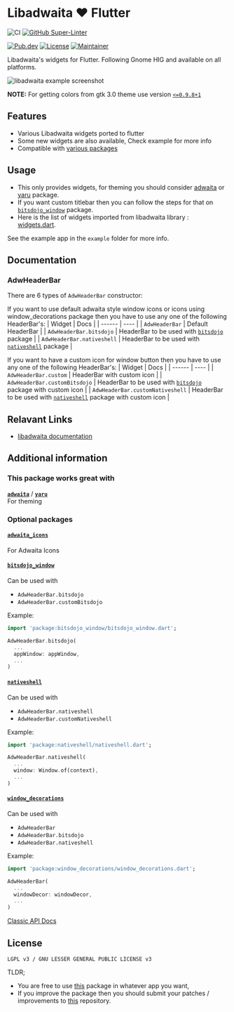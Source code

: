 # Libadwaita ❤️ Flutter

![CI](https://github.com/gtk-flutter/libadwaita/actions/workflows/ci.yml/badge.svg)
[![GitHub Super-Linter](https://github.com/gtk-flutter/adwaita/workflows/Lint%20Code%20Base/badge.svg)](https://github.com/marketplace/actions/super-linter)

[![Pub.dev](https://img.shields.io/pub/v/libadwaita.svg)](https://pub.dev/packages/libadwaita)
[![License](https://img.shields.io/github/license/gtk-flutter/libadwaita?color=indigo)](LICENSE)
[![Maintainer](https://img.shields.io/badge/Maintainer-prateekmedia-informational)](https://github.com/prateekmedia)

Libadwaita's widgets for Flutter. Following Gnome HIG and available on all platforms.

![libadwaita example screenshot](https://user-images.githubusercontent.com/41370460/152694947-5ae52147-f7e2-4139-9727-dd51693eb549.png)

**NOTE:** For getting colors from gtk 3.0 theme use version [`<=0.9.8+1`](https://pub.dev/packages/gtk/versions/0.9.8+1)

## Features

- Various Libadwaita widgets ported to flutter
- Some new widgets are also available, Check example for more info
- Compatible with [various packages](#additional-information)

## Usage

- This only provides widgets, for theming you should consider [adwaita](https://pub.dev/packages/adwaita) or [yaru](https://github.com/ubuntu/yaru.dart) package.
- If you want custom titlebar then you can follow the steps for that on [`bitsdojo_window`](https://pub.dev/packages/bitsdojo_window) package.
- Here is the list of widgets imported from libadwaita library : [widgets.dart](https://github.com/gtk-flutter/libadwaita/blob/main/lib/src/widgets/widgets.dart).

See the example app in the `example` folder for more info.

## Documentation

### AdwHeaderBar
There are 6 types of `AdwHeaderBar` constructor:

If you want to use default adwaita style window icons or icons using window_decorations package then you have to use any one of the following HeaderBar's:
| Widget | Docs |
| ------ | ---- |
| `AdwHeaderBar` | Default HeaderBar |
| `AdwHeaderBar.bitsdojo` | HeaderBar to be used with [`bitsdojo`](#bitsdojo_window) package |
| `AdwHeaderBar.nativeshell` | HeaderBar to be used with [`nativeshell`](#nativeshell) package |

If you want to have a custom icon for window button then you have to use any one of the following HeaderBar's:
| Widget | Docs |
| ------ | ---- |
| `AdwHeaderBar.custom` | HeaderBar with custom icon |
| `AdwHeaderBar.customBitsdojo` | HeaderBar to be used with [`bitsdojo`](#bitsdojo_window) package with custom icon |
| `AdwHeaderBar.customNativeshell` | HeaderBar to be used with [`nativeshell`](#nativeshell) package with custom icon |

## Relavant Links
- [libadwaita documentation](https://gnome.pages.gitlab.gnome.org/libadwaita/doc/main/index.html#classes)


## Additional information

### **This package works great with**

[**`adwaita`**](https://pub.dev/packages/adwaita) / [**`yaru`**](https://github.com/ubuntu/yaru.dart)  
For theming

### **Optional packages**

#### [**`adwaita_icons`**](https://pub.dev/packages/adwaita_icons)
For Adwaita Icons

#### [**`bitsdojo_window`**](https://pub.dev/packages/bitsdojo_window)
Can be used with
- `AdwHeaderBar.bitsdojo`
- `AdwHeaderBar.customBitsdojo`

Example:
```dart
import 'package:bitsdojo_window/bitsdojo_window.dart';

AdwHeaderBar.bitsdojo(
  ...
  appWindow: appWindow,
  ...
)
```

#### [**`nativeshell`**](https://pub.dev/packages/nativeshell  )
Can be used with
- `AdwHeaderBar.nativeshell`
- `AdwHeaderBar.customNativeshell`

Example:
```dart
import 'package:nativeshell/nativeshell.dart';

AdwHeaderBar.nativeshell(
  ...
  window: Window.of(context),
  ...
)
```

#### [**`window_decorations`**](https://pub.dev/packages/window_decorations)
Can be used with
- `AdwHeaderBar`
- `AdwHeaderBar.bitsdojo`
- `AdwHeaderBar.nativeshell`

Example:
```dart
import 'package:window_decorations/window_decorations.dart';

AdwHeaderBar(
  ...
  windowDecor: windowDecor,
  ...
)
```

[Classic API Docs](https://pub.dev/documentation/libadwaita/latest/)

## License

`LGPL v3 / GNU LESSER GENERAL PUBLIC LICENSE v3`

TLDR;

- You are free to use [this](https://pub.dev/packages/libadwaita) package in whatever app you want,
- If you improve the package then you should submit your patches / improvements to [this](https://github.com/gtk-flutter/libadwaita) repository.

